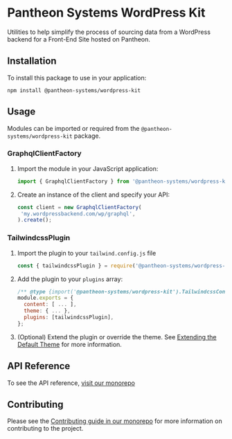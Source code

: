 # Pantheon Systems WordPress Kit

Utilities to help simplify the process of sourcing data from a WordPress backend
for a Front-End Site hosted on Pantheon.

## Installation

To install this package to use in your application:

`npm install @pantheon-systems/wordpress-kit`

## Usage

Modules can be imported or required from the `@pantheon-systems/wordpress-kit`
package.

### GraphqlClientFactory

1. Import the module in your JavaScript application:
   ```js
   import { GraphqlClientFactory } from '@pantheon-systems/wordpress-kit';
   ```
2. Create an instance of the client and specify your API:
   ```js
   const client = new GraphqlClientFactory(
   	'my.wordpressbackend.com/wp/graphql',
   ).create();
   ```

### TailwindcssPlugin

1.  Import the plugin to your `tailwind.config.js` file
    ```js
    const { tailwindcssPlugin } = require('@pantheon-systems/wordpress-kit');
    ```
1.  Add the plugin to your `plugins` array:
    ```js
    /** @type {import('@pantheon-systems/wordpress-kit').TailwindcssConfig} */
    module.exports = {
      content: [ ... ],
      theme: { ... },
      plugins: [tailwindcssPlugin],
    };
    ```
1.  (Optional) Extend the plugin or override the theme. See
    [Extending the Default Theme](https://tailwindcss.com/docs/theme#extending-the-default-theme)
    for more information.

## API Reference

To see the API reference,
[visit our monorepo](https://github.com/pantheon-systems/decoupled-kit-js/blob/canary/web/docs/Packages/wordpress-kit/modules.md)

## Contributing

Please see the
[Contributing guide in our monorepo](https://github.com/pantheon-systems/decoupled-kit-js/blob/canary/CONTRIBUTING.md)
for more information on contributing to the project.
